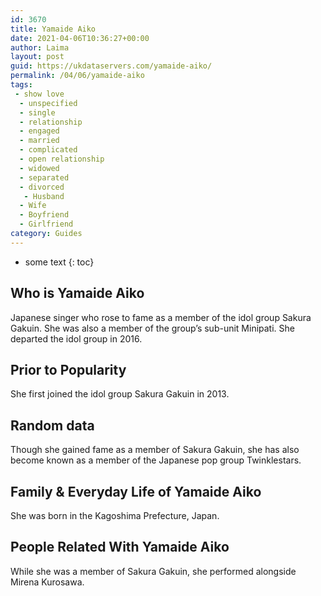 ```yaml
---
id: 3670
title: Yamaide Aiko
date: 2021-04-06T10:36:27+00:00
author: Laima
layout: post
guid: https://ukdataservers.com/yamaide-aiko/
permalink: /04/06/yamaide-aiko
tags:
 - show love
  - unspecified
  - single
  - relationship
  - engaged
  - married
  - complicated
  - open relationship
  - widowed
  - separated
  - divorced
   - Husband
  - Wife
  - Boyfriend
  - Girlfriend
category: Guides
---
```


* some text
{: toc}


## Who is Yamaide Aiko
                  
                  
                  
Japanese singer who rose to fame as a member of the idol group Sakura Gakuin. She was also a member of the group&#8217;s sub-unit Minipati. She departed the idol group in 2016.
                  
              
            
              
            
                
                
                
## Prior to Popularity
                  
                  
                  
She first joined the idol group Sakura Gakuin in 2013.
                  
              
            
              
            
                
                
                
## Random data
                  
                  
                  
Though she gained fame as a member of Sakura Gakuin, she has also become known as a member of the Japanese pop group Twinklestars.
                  
              
            
              
            
                
                
                
## Family & Everyday Life of Yamaide Aiko
                  
                  
                  
She was born in the Kagoshima Prefecture, Japan.
                  
              
            
              
            
                
                
                
## People Related With Yamaide Aiko
                  
                  
                  
While she was a member of Sakura Gakuin, she performed alongside Mirena Kurosawa.
                  
              
            
              
            
                
              
            
              
              
            
            
              
            
          
          
          